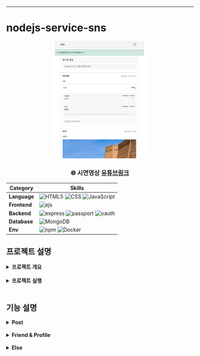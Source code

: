 - - -
# nodejs-service-sns


<!-- 프로젝트 대표 이미지 -->
<div align="center">
    <img  style="width: 50%" src="../wiki-images/nodejs-service-sns/메인 이미지1.png">
      <h3>
      🌐 시연영상
        <a href="https://www.youtube.com/watch?v=-PwSEkOKk4E">유튜브링크</a>
      </h3>

| **Category** |**Skills**| 
|-------------|---------|
|**Language**| ![HTML5](https://img.shields.io/badge/html-E34F26?style=for-the-badge&logo=html5&logoColor=white) ![CSS](https://img.shields.io/badge/css-1572B6?style=for-the-badge&logo=css3&logoColor=white) ![JavaScript](https://img.shields.io/badge/javascript-F7DF1E?style=for-the-badge&logo=javascript&logoColor=white) |
|**Frontend**| ![ejs](https://img.shields.io/badge/ejs-B4CA65.svg?&style=for-the-badge&logo=ejs&logoColor=white) 
|**Backend**| ![express](https://img.shields.io/badge/express-000000?style=for-the-badge&logo=express&logoColor=white) ![passport](https://img.shields.io/badge/passport-34E27A?style=for-the-badge&logo=passport&logoColor=white) ![oauth](https://img.shields.io/badge/oauth-4285F4?style=for-the-badge&logo=google&logoColor=white)|
| **Database**| ![MongoDB](https://img.shields.io/badge/mongodb-47A248?style=for-the-badge&logo=mongodb&logoColor=white)|
| **Env**|![npm](https://img.shields.io/badge/npm-D24939?style=for-the-badge&logo=npm&logoColor=white) ![Docker](https://img.shields.io/badge/docker-2496ED?style=for-the-badge&logo=docker&logoColor=white) 

</div>

## 프로젝트 설명
<details>
	<summary><b> 프로젝트 개요</b></summary>
    <ul>
        <li>NodeJS로 SNS 기본 기능 구현
        </li>
        <li>Passport(local, google), cookie-session 인증
        </li>
        <li>게시글 불러오기, 생성, 수정, 삭제 / 댓글 불러오기, 생성, 수정, 삭제
        </li>
        <li>파일 업로드, 좋아요, 친구 추가 및 삭제, 프로필 수정
        </li>
    </ul>
</details>

<br>

<details>
	<summary><b> 프로젝트 실행</b></summary>

```bash
# Prerequisites: npm, node, mongodb(docker), Google Oauth Client
# execution
docker-compose up -d
git clone https://github.com/mpqm/nodejs-service-sns.git
npm install
npm start
```

</details>

<br>

## 기능 설명
<details>
	<summary><b> Post </b></summary>
    <ul>
        <li>multer를 이용해 파일업로드 가능한 게시글 생성, 게시글 삭제, 수정
        </li>
        <li>사용자 및 친구의 게시글을 조회, 댓글 생성, 삭제, 수정
        </li>
        <li>이미 누르거나 눌리지 않은 좋아요를 구분해 처리하는 좋아요 기능
        </li>
    </ul>
</details>
<br>
<details>
	<summary><b> Friend & Profile </b></summary>
    <ul>
        <li>가입된 사용자들 정보 기반 알 수 있는 사람들 표시, 친구 요청 추가/취소, 친구 삭제
        </li>
        <li>사용자, 친구 및 다른 사용자의 프로필 확인 및 자신의 프로필 수정 가능
        </li>
    </ul>
</details>
<br>
<details>
	<summary><b> Else </b></summary>
    <ul>
        <li>Passport.isAuthenticated()를 이용한 미들웨어로 리소스, 라우팅 비인가 접근 보호
        </li>
        <li>페이지 이동시 오류, 성공 메시지를 보이기 위해 flash 사용 및 res.locals 객체에 user 정보 저장
        </li>
    </ul>
</details>
